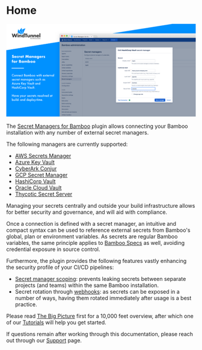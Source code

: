 # Home

<kbd>![banner](./_media/plugin_banner.png "Banner")</kbd>

The [Secret Managers for Bamboo](https://marketplace.atlassian.com/1221965) plugin allows connecting your Bamboo installation
with any number of external secret managers.

The following managers are currently supported:

- [AWS Secrets Manager](https://aws.amazon.com/secrets-manager)
- [Azure Key Vault](https://azure.microsoft.com/en-us/services/key-vault)
- [CyberArk Conjur](https://www.conjur.org)
- [GCP Secret Manager](https://cloud.google.com/secret-manager)
- [HashiCorp Vault](https://www.vaultproject.io)
- [Oracle Cloud Vault](https://www.oracle.com/security/cloud-security/key-management)
- [Thycotic Secret Server](https://thycotic.com/products/secret-server)

Managing your secrets centrally and outside your build infrastructure allows for better security and governance, and will aid
with compliance.

Once a connection is defined with a secret manager, an intuitive and compact syntax can be used to reference external
secrets from Bamboo's global, plan or environment variables. As secrets are regular Bamboo variables, the same principle
applies to [Bamboo Specs](https://confluence.atlassian.com/bamboo/bamboo-specs-894743906.html) as well,
avoiding credential exposure in source control.

Furthermore, the plugin provides the following features vastly enhancing the security profile of your CI/CD pipelines:

- [Secret manager scoping](/topics/scoping.md): prevents leaking secrets between separate projects (and teams) within the same Bamboo installation.
- Secret rotation through [webhooks](/topics/webhooks.md): as secrets can be exposed in a number of ways, having them rotated immediately after usage is a best practice.

Please read [The Big Picture](big_picture.md) first for a 10,000 feet overview, after which one of our [Tutorials](/tutorials/) will help you get started.

If questions remain after working through this documentation, please reach out through our [Support](../common/support.md) page.